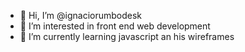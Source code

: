 - 👋 Hi, I’m @ignaciorumbodesk
- 👀 I’m interested in front end web development
- 🌱 I’m currently learning javascript an his wireframes

<!---
ignaciorumbodesk/ignaciorumbodesk is a ✨ special ✨ repository because its `README.md` (this file) appears on your GitHub profile.
You can click the Preview link to take a look at your changes.
--->
